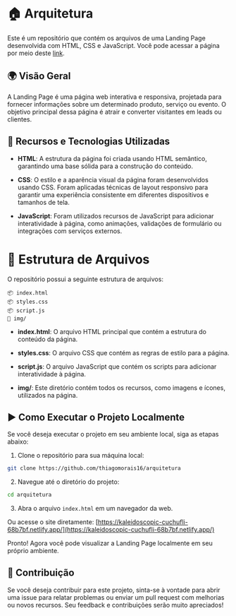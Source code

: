 # 🏠 Arquitetura

Este é um repositório que contém os arquivos de uma Landing Page desenvolvida com HTML, CSS e JavaScript. Você pode acessar a página por meio deste [link](https://kaleidoscopic-cuchufli-68b7bf.netlify.app/).

## 🌍 Visão Geral

A Landing Page é uma página web interativa e responsiva, projetada para fornecer informações sobre um determinado produto, serviço ou evento. O objetivo principal dessa página é atrair e converter visitantes em leads ou clientes.

## 🔧 Recursos e Tecnologias Utilizadas

- **HTML**: A estrutura da página foi criada usando HTML semântico, garantindo uma base sólida para a construção do conteúdo.

- **CSS**: O estilo e a aparência visual da página foram desenvolvidos usando CSS. Foram aplicadas técnicas de layout responsivo para garantir uma experiência consistente em diferentes dispositivos e tamanhos de tela.

- **JavaScript**: Foram utilizados recursos de JavaScript para adicionar interatividade à página, como animações, validações de formulário ou integrações com serviços externos.

# 📁 Estrutura de Arquivos

O repositório possui a seguinte estrutura de arquivos:

```
📦 index.html
📦 styles.css
📦 script.js
📂 img/
```

- **index.html**: O arquivo HTML principal que contém a estrutura do conteúdo da página.

- **styles.css**: O arquivo CSS que contém as regras de estilo para a página.

- **script.js**: O arquivo JavaScript que contém os scripts para adicionar interatividade à página.

- **img/**: Este diretório contém todos os recursos, como imagens e ícones, utilizados na página.

## ▶️ Como Executar o Projeto Localmente

Se você deseja executar o projeto em seu ambiente local, siga as etapas abaixo:

1. Clone o repositório para sua máquina local:

```bash
git clone https://github.com/thiagomorais16/arquitetura
```

2. Navegue até o diretório do projeto:

```bash
cd arquitetura
```

3. Abra o arquivo `index.html` em um navegador da web. 

Ou acesse o site diretamente: [https://kaleidoscopic-cuchufli-68b7bf.netlify.app/](https://kaleidoscopic-cuchufli-68b7bf.netlify.app/)

Pronto! Agora você pode visualizar a Landing Page localmente em seu próprio ambiente.

## 🤝 Contribuição

Se você deseja contribuir para este projeto, sinta-se à vontade para abrir uma issue para relatar problemas ou enviar um pull request com melhorias ou novos recursos. Seu feedback e contribuições serão muito apreciados!
